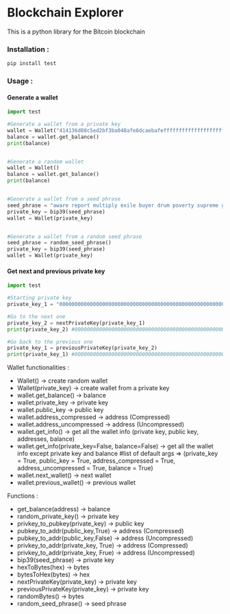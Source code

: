 # Blockchain Explorer
This is a python library for the Bitcoin blockchain

### Installation :

```bash
pip install test
```

### Usage :
#### Generate a wallet
```python
import test

#Generate a wallet from a private key
wallet = Wallet("414136d08c5ed2bf3ba048afe6dcaebafeffffffffffffffffffffffffffffff")
balance = wallet.get_balance()
print(balance)


#Generate a random wallet
wallet = Wallet()
balance = wallet.get_balance()
print(balance)


#Generate a wallet from a seed phrase
seed_phrase = "aware report multiply exile buyer drum poverty supreme gym oppose float acid"
private_key = bip39(seed_phrase)
wallet = Wallet(private_key)


#Generate a wallet from a random seed phrase
seed_phrase = random_seed_phrase()
private_key = bip39(seed_phrase)
wallet = Wallet(private_key)
```

#### Get next and previous private key
```python
import test

#Starting private key
private_key_1 = "0000000000000000000000000000000000000000000000000000000000000001"

#Go to the next one
private_key_2 = nextPrivateKey(private_key_1)
print(private_key_2) #0000000000000000000000000000000000000000000000000000000000000002

#Go back to the previous one
private_key_1 = previousPrivateKey(private_key_2)
print(private_key_1) #0000000000000000000000000000000000000000000000000000000000000001
```

Wallet functionalities : 
* Wallet() -> create random wallet
* Wallet(private_key) -> create wallet from a private key
* wallet.get_balance() -> balance
* wallet.private_key -> private key
* wallet.public_key -> public key
* wallet.address_compressed -> address (Compressed)
* wallet.address_uncompressed -> address (Uncompressed)
* wallet.get_info() -> get all the wallet info (private key, public key, addresses, balance)
* wallet.get_info(private_key=False, balance=False) -> get all the wallet info except private key and balance #list of default args => (private_key = True, public_key = True, address_compressed = True, address_uncompressed = True, balance = True)
* wallet.next_wallet() -> next wallet
* wallet.previous_wallet() -> previous wallet

Functions :
* get_balance(address) -> balance
* random_private_key() -> private key
* privkey_to_pubkey(private_key) -> public key
* pubkey_to_addr(public_key,True) -> address (Compressed)
* pubkey_to_addr(public_key,False) -> address (Uncompressed)
* privkey_to_addr(private_key, True) -> address (Compressed)
* privkey_to_addr(private_key, Frue) -> address (Uncompressed)
* bip39(seed_phrase) -> private key
* hexToBytes(hex) -> bytes
* bytesToHex(bytes) -> hex
* nextPrivateKey(private_key) -> private key
* previousPrivateKey(private_key) -> private key
* randomBytes() -> bytes
* random_seed_phrase() -> seed phrase

